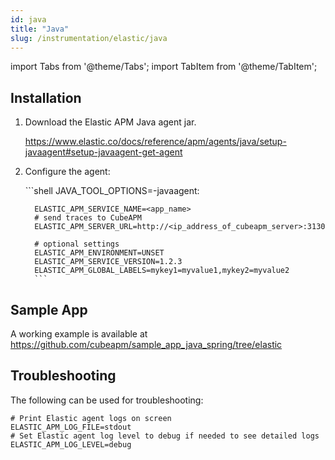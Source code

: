 ```yaml
---
id: java
title: "Java"
slug: /instrumentation/elastic/java
---
```


import Tabs from '@theme/Tabs';
import TabItem from '@theme/TabItem';

## Installation

1. Download the Elastic APM Java agent jar.

   https://www.elastic.co/docs/reference/apm/agents/java/setup-javaagent#setup-javaagent-get-agent

1. Configure the agent:

   <Tabs>
      <TabItem value="env" label="Environment Variables">
         ```shell
         JAVA_TOOL_OPTIONS=-javaagent:</path/elastic-apm-agent.jar>

         ELASTIC_APM_SERVICE_NAME=<app_name>
         # send traces to CubeAPM
         ELASTIC_APM_SERVER_URL=http://<ip_address_of_cubeapm_server>:3130

         # optional settings
         ELASTIC_APM_ENVIRONMENT=UNSET
         ELASTIC_APM_SERVICE_VERSION=1.2.3
         ELASTIC_APM_GLOBAL_LABELS=mykey1=myvalue1,mykey2=myvalue2
         ```
      </TabItem>
   </Tabs>

## Sample App

A working example is available at https://github.com/cubeapm/sample_app_java_spring/tree/elastic

## Troubleshooting

The following can be used for troubleshooting:

```shell
# Print Elastic agent logs on screen
ELASTIC_APM_LOG_FILE=stdout
# Set Elastic agent log level to debug if needed to see detailed logs
ELASTIC_APM_LOG_LEVEL=debug
```



